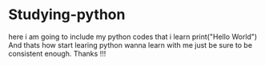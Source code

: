 # Studying-python
here i am going to include my python codes that i learn
print("Hello World") 
And thats how start learing python wanna learn with me just be sure to be consistent enough.
Thanks !!!
